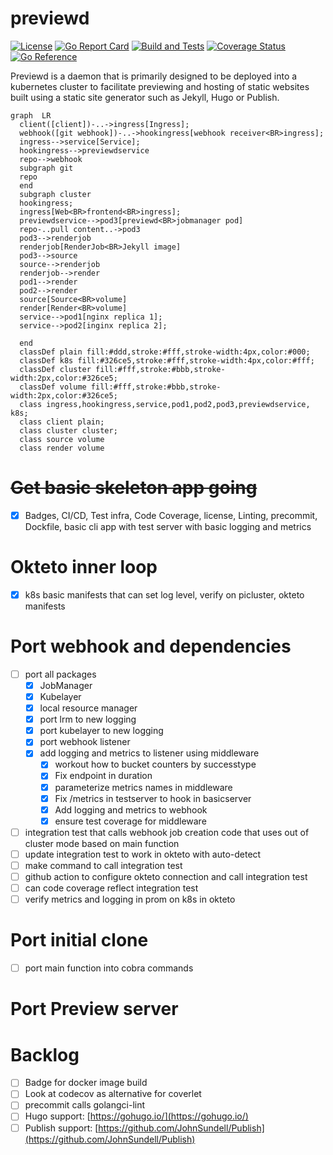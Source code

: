 # previewd

[![License](https://img.shields.io/github/license/clarkezone/previewd.svg)](https://github.com/clarkezone/previewd/blob/main/LICENSE) [![Go Report Card](https://goreportcard.com/badge/github.com/clarkezone/previewd)](https://goreportcard.com/report/github.com/clarkezone/previewd) [![Build and Tests](https://github.com/clarkezone/previewd/workflows/run%20tests/badge.svg)](https://github.com/clarkezone/previewd/actions?query=workflow%3A%22run+tests%22) [![Coverage Status](https://coveralls.io/repos/github/clarkezone/previewd/badge.svg?branch=main)](https://coveralls.io/github/clarkezone/previewd?branch=main) [![Go Reference](https://pkg.go.dev/badge/github.com/clarkezone/previewd.svg)](https://pkg.go.dev/github.com/clarkezone/previewd)

Previewd is a daemon that is primarily designed to be deployed into a kubernetes cluster to facilitate previewing and hosting of static websites built using a static site generator such as Jekyll, Hugo or Publish.

```mermaid
graph  LR
  client([client])-..->ingress[Ingress];
  webhook([git webhook])-..->hookingress[webhook receiver<BR>ingress];
  ingress-->service[Service];
  hookingress-->previewdservice
  repo-->webhook
  subgraph git
  repo
  end
  subgraph cluster
  hookingress;
  ingress[Web<BR>frontend<BR>ingress];
  previewdservice-->pod3[previewd<BR>jobmanager pod]
  repo-..pull content..->pod3
  pod3-->renderjob
  renderjob[RenderJob<BR>Jekyll image]
  pod3-->source
  source-->renderjob
  renderjob-->render
  pod1-->render
  pod2-->render
  source[Source<BR>volume]
  render[Render<BR>volume]
  service-->pod1[nginx replica 1];
  service-->pod2[inginx replica 2];

  end
  classDef plain fill:#ddd,stroke:#fff,stroke-width:4px,color:#000;
  classDef k8s fill:#326ce5,stroke:#fff,stroke-width:4px,color:#fff;
  classDef cluster fill:#fff,stroke:#bbb,stroke-width:2px,color:#326ce5;
  classDef volume fill:#fff,stroke:#bbb,stroke-width:2px,color:#326ce5;
  class ingress,hookingress,service,pod1,pod2,pod3,previewdservice, k8s;
  class client plain;
  class cluster cluster;
  class source volume
  class render volume
```

# ~~Get basic skeleton app going~~

- [x] Badges, CI/CD, Test infra, Code Coverage, license, Linting, precommit, Dockfile, basic cli app with test server with basic logging and metrics

# Okteto inner loop

- [x] k8s basic manifests that can set log level, verify on picluster, okteto manifests

# Port webhook and dependencies

- [ ] port all packages
  - [x] JobManager
  - [x] Kubelayer
  - [x] local resource manager
  - [x] port lrm to new logging
  - [x] port kubelayer to new logging
  - [x] port webhook listener
  - [x] add logging and metrics to listener using middleware
    - [x] workout how to bucket counters by successtype
    - [x] Fix endpoint in duration
    - [x] parameterize metrics names in middleware
    - [x] Fix /metrics in testserver to hook in basicserver
    - [x] Add logging and metrics to webhook
    - [x] ensure test coverage for middleware
- [ ] integration test that calls webhook job creation code that uses out of cluster mode based on main function
- [ ] update integration test to work in okteto with auto-detect
- [ ] make command to call integration test
- [ ] github action to configure okteto connection and call integration test
- [ ] can code coverage reflect integration test
- [ ] verify metrics and logging in prom on k8s in okteto

# Port initial clone

- [ ] port main function into cobra commands

# Port Preview server

# Backlog

- [ ] Badge for docker image build
- [ ] Look at codecov as alternative for coverlet
- [ ] precommit calls golangci-lint
- [ ] Hugo support: [https://gohugo.io/](https://gohugo.io/)
- [ ] Publish support: [https://github.com/JohnSundell/Publish](https://github.com/JohnSundell/Publish)

